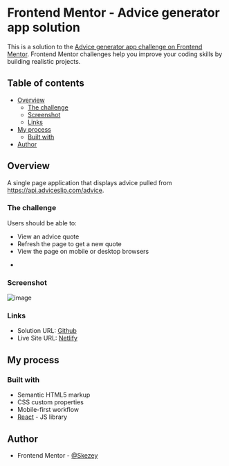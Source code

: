 # Frontend Mentor - Advice generator app solution

This is a solution to the [Advice generator app challenge on Frontend Mentor](https://www.frontendmentor.io/challenges/advice-generator-app-QdUG-13db). Frontend Mentor challenges help you improve your coding skills by building realistic projects.

## Table of contents

- [Overview](#overview)
  - [The challenge](#the-challenge)
  - [Screenshot](#screenshot)
  - [Links](#links)
- [My process](#my-process)
  - [Built with](#built-with)
- [Author](#author)

## Overview
A single page application that displays advice pulled from https://api.adviceslip.com/advice.

### The challenge

Users should be able to:

* View an advice quote
* Refresh the page to get a new quote
* View the page on mobile or desktop browsers
- 

### Screenshot

![image](https://user-images.githubusercontent.com/36577381/159030335-893549bd-8aa7-4394-a8c0-47dfec580714.png)

### Links

- Solution URL: [Github](https://github.com/Skezey/advice-generator)
- Live Site URL: [Netlify](https://pensive-minsky-2e185d.netlify.app/)

## My process

### Built with

- Semantic HTML5 markup
- CSS custom properties
- Mobile-first workflow
- [React](https://reactjs.org/) - JS library

## Author

- Frontend Mentor - [@Skezey](https://www.frontendmentor.io/profile/Skezey)
